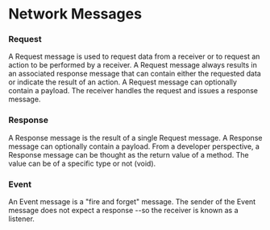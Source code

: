 # Network Messages

### Request
A Request message is used to request data from a receiver or to request an action to be performed by a receiver. A Request message always results in an associated response message that can contain either the requested data or indicate the result of an action. A Request message can optionally contain a payload. The receiver handles the request and issues a response message.

### Response
A Response message is the result of a single Request message. A Response message can optionally contain a payload. From a developer perspective, a Response message can be thought as the return value of a method. The value can be of a specific type or not (void).

### Event
An Event message is a "fire and forget" message. The sender of the Event message does not expect a response --so the receiver is known as a listener.

